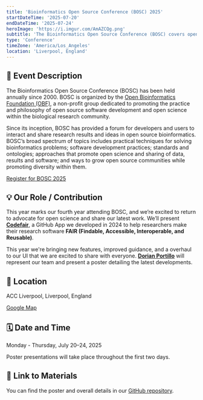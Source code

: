 ```yaml
---
title: 'Bioinformatics Open Source Conference (BOSC) 2025'
startDateTime: '2025-07-20'
endDateTime: '2025-07-24'
heroImage: 'https://i.imgur.com/AmAZCQg.png'
subtitle: 'The Bioinformatics Open Source Conference (BOSC) covers open source bioinformatics and open science.'
type: 'Conference'
timeZone: 'America/Los_Angeles'
location: 'Liverpool, England'
---
```


## 📝 Event Description

The Bioinformatics Open Source Conference (BOSC) has been held annually since 2000. BOSC is organized by the [Open Bioinformatics Foundation (OBF)](https://www.open-bio.org/wiki/Main_Page), a non-profit group dedicated to promoting the practice and philosophy of open source software development and open science within the biological research community.

Since its inception, BOSC has provided a forum for developers and users to interact and share research results and ideas in open source bioinformatics. BOSC’s broad spectrum of topics includes practical techniques for solving bioinformatics problems; software development practices; standards and ontologies; approaches that promote open science and sharing of data, results and software; and ways to grow open source communities while promoting diversity within them.

[Register for BOSC 2025](https://www.open-bio.org/events/bosc-2025/)

## 💡 Our Role / Contribution

This year marks our fourth year attending BOSC, and we’re excited to return to advocate for open science and share our latest work. We’ll present **[Codefair](/codefair)**, a GitHub App we developed in 2024 to help researchers make their research software **FAIR (Findable, Accessible, Interoperable, and Reusable)**.

This year we're bringing new features, improved guidance, and a overhaul to our UI that we are excited to share with everyone.
**[Dorian Portillo](/team#Dorian-Portillo)** will represent our team and present a poster detailing the latest developments.

## 📍 Location

ACC Liverpool, Liverpool, England

[Google Map](https://maps.app.goo.gl/jTpnAjEFYaABb5fo6)

## 🗓 Date and Time

Monday - Thursday, July 20–24, 2025

Poster presentations will take place throughout the first two days.

## 🔗 Link to Materials

You can find the poster and overall details in our [GitHub repository](https://github.com/fairdataihub/codefair-BOSC-2025).

